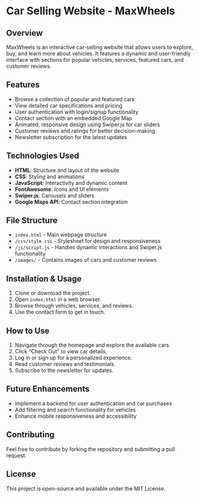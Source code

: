 # Car Selling Website - MaxWheels

## Overview
MaxWheels is an interactive car-selling website that allows users to explore, buy, and learn more about vehicles. It features a dynamic and user-friendly interface with sections for popular vehicles, services, featured cars, and customer reviews.

## Features
- Browse a collection of popular and featured cars
- View detailed car specifications and pricing
- User authentication with login/signup functionality
- Contact section with an embedded Google Map
- Animated, responsive design using Swiper.js for car sliders
- Customer reviews and ratings for better decision-making
- Newsletter subscription for the latest updates

## Technologies Used
- **HTML**: Structure and layout of the website
- **CSS**: Styling and animations
- **JavaScript**: Interactivity and dynamic content
- **FontAwesome**: Icons and UI elements
- **Swiper.js**: Carousels and sliders
- **Google Maps API**: Contact section integration

## File Structure
- `index.html` - Main webpage structure
- `/css/style.css` - Stylesheet for design and responsiveness
- `/js/script.js` - Handles dynamic interactions and Swiper.js functionality
- `/images/` - Contains images of cars and customer reviews

## Installation & Usage
1. Clone or download the project.
2. Open `index.html` in a web browser.
3. Browse through vehicles, services, and reviews.
4. Use the contact form to get in touch.

## How to Use
1. Navigate through the homepage and explore the available cars.
2. Click "Check Out" to view car details.
3. Log in or sign up for a personalized experience.
4. Read customer reviews and testimonials.
5. Subscribe to the newsletter for updates.

## Future Enhancements
- Implement a backend for user authentication and car purchases
- Add filtering and search functionality for vehicles
- Enhance mobile responsiveness and accessibility

## Contributing
Feel free to contribute by forking the repository and submitting a pull request.

## License
This project is open-source and available under the MIT License.
